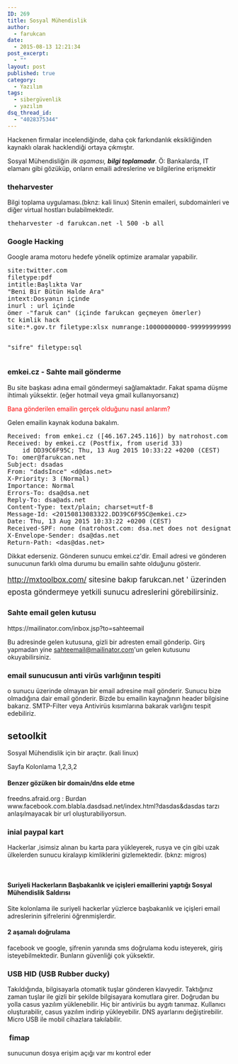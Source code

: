 ```yaml
---
ID: 269
title: Sosyal Mühendislik
author:
  - farukcan
date:
  - 2015-08-13 12:21:34
post_excerpt:
  - ""
layout: post
published: true
category:
  - Yazılım
tags:
  - sibergüvenlik
  - yazılım
dsq_thread_id:
  - "4028375344"
---
```


Hackenen firmalar incelendiğinde, daha çok farkındanlık eksikliğinden kaynaklı olarak hacklendiği ortaya çıkmıştır.

Sosyal Mühendisliğin <em>ilk aşaması, <strong>bilgi toplamadır</strong>.</em>
Ö: Bankalarda, IT elamanı gibi gözüküp, onların emaili adreslerine ve bilgilerine erişmektir
<h3>theharvester</h3>
Bilgi toplama uygulaması.(bknz: kali linux) Sitenin emaileri, subdomainleri ve diğer virtual hostları bulabilmektedir.
<pre>theharvester -d farukcan.net -l 500 -b all</pre>
<h3>Google Hacking</h3>
Google arama motoru hedefe yönelik optimize aramalar yapabilir.
<pre>site:twitter.com
filetype:pdf
intitle:Başlıkta Var
"Beni Bir Bütün Halde Ara"
intext:Dosyanın içinde
inurl : url içinde
ömer -"faruk can" (içinde farukcan geçmeyen ömerler)
tc kimlik hack
site:*.gov.tr filetype:xlsx numrange:10000000000-99999999999

"sifre" filetype:sql</pre>
<h3>emkei.cz - Sahte mail gönderme</h3>
Bu site başkası adına email göndermeyi sağlamaktadır. Fakat spama düşme ihtimalı yüksektir. (eğer hotmail veya gmail kullanıyorsanız)

<span style="color: #ff0000">Bana gönderilen emailin gerçek olduğunu nasıl anlarım?</span>

Gelen emailin kaynak koduna bakalım.
<pre>Received: from emkei.cz ([46.167.245.116]) by natrohost.com with MailEnable ESMTP; Thu, 13 Aug 2015 11:38:45 +0300
Received: by emkei.cz (Postfix, from userid 33)
	id DD39C6F95C; Thu, 13 Aug 2015 10:33:22 +0200 (CEST)
To: omer@farukcan.net
Subject: dsadas
From: "dadsInce" &lt;d@das.net&gt;
X-Priority: 3 (Normal)
Importance: Normal
Errors-To: dsa@dsa.net
Reply-To: dsa@ads.net
Content-Type: text/plain; charset=utf-8
Message-Id: &lt;20150813083322.DD39C6F95C@emkei.cz&gt;
Date: Thu, 13 Aug 2015 10:33:22 +0200 (CEST)
Received-SPF: none (natrohost.com: dsa.net does not designate permitted sender hosts)
X-Envelope-Sender: dsa@das.net
Return-Path: &lt;das@das.net&gt;</pre>
Dikkat ederseniz. Gönderen sunucu emkei.cz'dir. Email adresi ve gönderen sunucunun farklı olma durumu bu emailin sahte olduğunu gösterir.

<span style="font-size: 17px;line-height: 1.6471">http://mxtoolbox.com/ sitesine bakıp farukcan.net ' üzerinden eposta göndermeye yetkili sunucu adreslerini görebilirsiniz.</span>
<h3>Sahte email gelen kutusu</h3>
https://mailinator.com/inbox.jsp?to=sahteemail

Bu adresinde gelen kutusuna, gizli bir adresten email gönderip. Girş yapmadan yine sahteemail@mailinator.com'un gelen kutusunu okuyabilirsiniz.
<h3>email sunucusun anti virüs varlığının tespiti</h3>
o sunucu üzerinde olmayan bir email adresine mail gönderir. Sunucu bize olmadığına dair email gönderir. Bizde bu emailin kaynağının header bilgisine bakarız. SMTP-Filter veya Antivirüs kısımlarına bakarak varlığını tespit edebiliriz.
<h2>setoolkit</h2>
Sosyal Mühendislik için bir araçtır. (kali linux)

Sayfa Kolonlama 1,2,3,2
<h4>Benzer gözüken bir domain/dns elde etme</h4>
freedns.afraid.org : Burdan www.facebook.com.blabla.dasdsad.net/index.html?dasdas&amp;dasdas tarzı anlaşılmayacak bir url oluşturabiliyorsun.
<h3>inial paypal kart</h3>
Hackerlar ,isimsiz alınan bu karta para yükleyerek, rusya ve çin gibi uzak ülkelerden sunucu kiralayıp kimliklerini gizlemektedir. (bknz: migros)

&nbsp;
<h4>Suriyeli Hackerların Başbakanlık ve içişleri emaillerini yaptığı Sosyal Mühendislik Saldırısı</h4>
Site kolonlama ile suriyeli hackerlar yüzlerce başbakanlık ve içişleri email adreslerinin şifrelerini öğrenmişlerdir.

<h4>2 aşamalı doğrulama</h4>
facebook ve google, şifrenin yanında sms doğrulama kodu isteyerek, giriş isteyebilmektedir. Bunların güvenliği çok yüksektir.
<h3>USB HID (USB Rubber ducky)</h3>
Takıldığında, bilgisayarla otomatik tuşlar gönderen klavyedir. Taktığınız zaman tuşlar ile gizli bir şekilde bilgisayara komutlara girer. Doğrudan bu yolla casus yazılım yüklenebilir. Hiç bir antivirüs bu aygıtı tanımaz. Kullanıcı oluşturabilir, casus yazılım indirip yükleyebilir. DNS ayarlarını değiştirebilir. Micro USB ile mobil cihazlara takılabilir.
<h3> fimap</h3>
sunucunun dosya erişim açığı var mı kontrol eder

